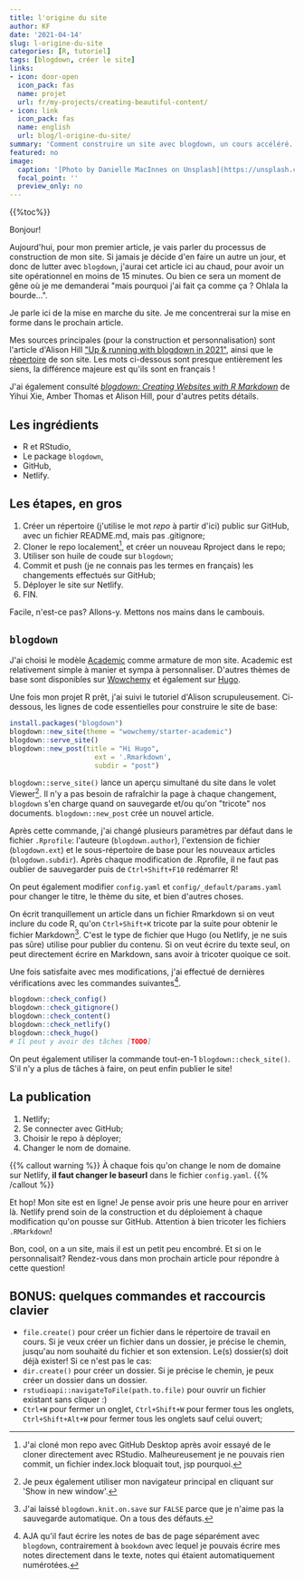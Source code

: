 ```yaml
---
title: l'origine du site
author: KF
date: '2021-04-14'
slug: l-origine-du-site
categories: [R, tutoriel]
tags: [blogdown, créer le site]
links:
- icon: door-open
  icon_pack: fas
  name: projet
  url: fr/my-projects/creating-beautiful-content/
- icon: link
  icon_pack: fas
  name: english
  url: blog/l-origine-du-site/
summary: 'Comment construire un site avec blogdown, un cours accéléré.'
featured: no
image:
  caption: '[Photo by Danielle MacInnes on Unsplash](https://unsplash.com/photos/IuLgi9PWETU)'
  focal_point: ''
  preview_only: no
---
```


<!--
{{< table_of_contents >}}
-->

{{%toc%}}

Bonjour!

Aujourd'hui, pour mon premier article, je vais parler du processus de construction de mon site. Si jamais je décide d'en faire un autre un jour, et donc de lutter avec `blogdown`, j'aurai cet article ici au chaud, pour avoir un site opérationnel en moins de 15 minutes. Ou bien ce sera un moment de gêne où je me demanderai "mais pourquoi j'ai fait ça comme ça ? Ohlala la bourde...".

Je parle ici de la mise en marche du site. Je me concentrerai sur la mise en forme dans le prochain article.

Mes sources principales (pour la construction et personnalisation) sont l'article d'Alison Hill ["Up & running with blogdown in 2021"](https://alison.rbind.io/post/new-year-new-blogdown/), ainsi que le [répertoire](https://github.com/rbind/apreshill) de son site. Les mots ci-dessous sont presque entièrement les siens, la différence majeure est qu'ils sont en français !

J'ai également consulté [*blogdown: Creating Websites with R Markdown*](https://bookdown.org/yihui/blogdown/) de Yihui Xie, Amber Thomas et Alison Hill, pour d'autres petits détails.

<!--- I am awfully distracted by kids running upstairs. They're so noisy. Damn. --->

## Les ingrédients

* R et RStudio,
* Le package `blogdown`,
* GitHub,
* Netlify.

## Les étapes, en gros

1. Créer un répertoire (j'utilise le mot *repo* à partir d'ici) public sur GitHub, avec un fichier README.md, mais pas .gitignore;
2. Cloner le repo localement[^1], et créer un nouveau Rproject dans le repo;
3. Utiliser son huile de coude sur `blogdown`;
4. Commit et push (je ne connais pas les termes en français) les changements effectués sur GitHub;
5. Déployer le site sur Netlify.
6. FIN.

Facile, n'est-ce pas? Allons-y. Mettons nos mains dans le cambouis.

## `blogdown`

J'ai choisi le modèle [Academic](https://academic-demo.netlify.app/) comme armature de mon site. Academic est relativement simple à manier et sympa à personnaliser. D'autres thèmes de base sont disponibles sur [Wowchemy](https://wowchemy.com/) et également sur [Hugo](https://gohugo.io/).

Une fois mon projet R prêt, j'ai suivi le tutoriel d'Alison scrupuleusement. Ci-dessous, les lignes de code essentielles pour construire le site de base:


```r
install.packages("blogdown")
blogdown::new_site(theme = "wowchemy/starter-academic")
blogdown::serve_site()
blogdown::new_post(title = "Hi Hugo",
                     ext = '.Rmarkdown',
                     subdir = "post")
```

`blogdown::serve_site()` lance un aperçu simultané du site dans le volet Viewer[^2]. Il n'y a pas besoin de rafraîchir la page à chaque changement, `blogdown` s'en charge quand on sauvegarde et/ou qu'on "tricote" nos documents. `blogdown::new_post` crée un nouvel article.

Après cette commande, j'ai changé plusieurs paramètres par défaut dans le fichier `.Rprofile`: l'auteure (`blogdown.author`), l'extension de fichier (`blogdown.ext`) et le sous-répertoire de base pour les nouveaux articles (`blogdown.subdir`). Après chaque modification de .Rprofile, il ne faut pas oublier de sauvegarder puis de `Ctrl+Shift+F10` redémarrer R!

On peut également modifier `config.yaml` et `config/_default/params.yaml` pour changer le titre, le thème du site, et bien d'autres choses.

On écrit tranquillement un article dans un fichier Rmarkdown si on veut inclure du code R, qu'on `Ctrl+Shift+K` tricote par la suite pour obtenir le fichier Markdown[^3]. C'est le type de fichier que Hugo (ou Netlify, je ne suis pas sûre) utilise pour publier du contenu. Si on veut écrire du texte seul, on peut directement écrire en Markdown, sans avoir à tricoter quoique ce soit.

Une fois satisfaite avec mes modifications, j'ai effectué de dernières vérifications avec les commandes suivantes[^4].


```r
blogdown::check_config()
blogdown::check_gitignore()
blogdown::check_content()
blogdown::check_netlify()
blogdown::check_hugo()
# Il peut y avoir des tâches [TODO]
```

On peut également utiliser la commande tout-en-1 `blogdown::check_site()`. S'il n'y a plus de tâches à faire, on peut enfin publier le site!

## La publication

1. Netlify;
2. Se connecter avec GitHub;
3. Choisir le repo à déployer;
4. Changer le nom de domaine.

<!--- I'd really like to make an alert note out of this sentence. TO LOOK UP --->
{{% callout warning %}}
À chaque fois qu'on change le nom de domaine sur Netlify, **il faut changer le baseurl** dans le fichier `config.yaml`.
{{% /callout %}}

Et hop! Mon site est en ligne! Je pense avoir pris une heure pour en arriver là. Netlify prend soin de la construction et du déploiement à chaque modification qu'on pousse sur GitHub. Attention à bien tricoter les fichiers `.RMarkdown`!

Bon, cool, on a un site, mais il est un petit peu encombré. Et si on le personnalisait? Rendez-vous dans mon prochain article pour répondre à cette question!

## BONUS: quelques commandes et raccourcis clavier

* `file.create()` pour créer un fichier dans le répertoire de travail en cours. Si je veux créer un fichier dans un dossier, je précise le chemin, jusqu'au nom souhaité du fichier et son extension. Le(s) dossier(s) doit déjà exister! Si ce n'est pas le cas:
* `dir.create()` pour créer un dossier. Si je précise le chemin, je peux créer un dossier dans un dossier.
* `rstudioapi::navigateToFile(path.to.file)` pour ouvrir un fichier existant sans cliquer :)
* `Ctrl+W` pour fermer un onglet, `Ctrl+Shift+W` pour fermer tous les onglets, `Ctrl+Shift+Alt+W` pour fermer tous les onglets sauf celui ouvert;

[^1]:J'ai cloné mon repo avec GitHub Desktop après avoir essayé de le cloner directement avec RStudio. Malheureusement je ne pouvais rien commit, un fichier index.lock bloquait tout, jsp pourquoi.
[^2]:Je peux également utiliser mon navigateur principal en cliquant sur 'Show in new window'.
[^3]:J'ai laissé `blogdown.knit.on.save` sur `FALSE` parce que je n'aime pas la sauvegarde automatique. On a tous des défauts.
[^4]:AJA qu'il faut écrire les notes de bas de page séparément avec `blogdown`, contrairement à `bookdown` avec lequel je pouvais écrire mes notes directement dans le texte, notes qui étaient automatiquement numérotées.
